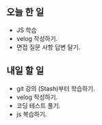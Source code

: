 ## 오늘 한 일
- JS 학습
- velog 작성하기.
- 면접 질문 사항 답변 달기.

## 내일 할 일
- git 강의 (Stash)부터 학습하기.
- velog 작성하기.
- 코딩 테스트 풀기.
- js 복습하기.
